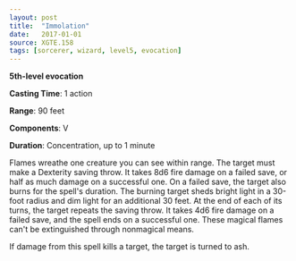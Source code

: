 ```yaml
---
layout: post
title:  "Immolation"
date:   2017-01-01
source: XGTE.158
tags: [sorcerer, wizard, level5, evocation]
---
```


**5th-level evocation**

**Casting Time**: 1 action

**Range**: 90 feet

**Components**: V

**Duration**: Concentration, up to 1 minute

Flames wreathe one creature you can see within range. The target must make a Dexterity saving throw. It takes 8d6 fire damage on a failed save, or half as much damage on a successful one. On a failed save, the target also burns for the spell's duration. The burning target sheds bright light in a 30-foot radius and dim light for an additional 30 feet. At the end of each of its turns, the target repeats the saving throw. It takes 4d6 fire damage on a failed save, and the spell ends on a successful one. These magical flames can't be extinguished through nonmagical means.

If damage from this spell kills a target, the target is turned to ash.
